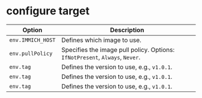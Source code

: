 # configure target

| Option | Description |
|--------|-------------|
| `env.IMMICH_HOST` | Defines which image to use. |
| `env.pullPolicy` | Specifies the image pull policy. Options: `IfNotPresent`, `Always`, `Never`. |
| `env.tag` | Defines the version to use, e.g., `v1.0.1`. |
| `env.tag` | Defines the version to use, e.g., `v1.0.1`. |
| `env.tag` | Defines the version to use, e.g., `v1.0.1`. |

